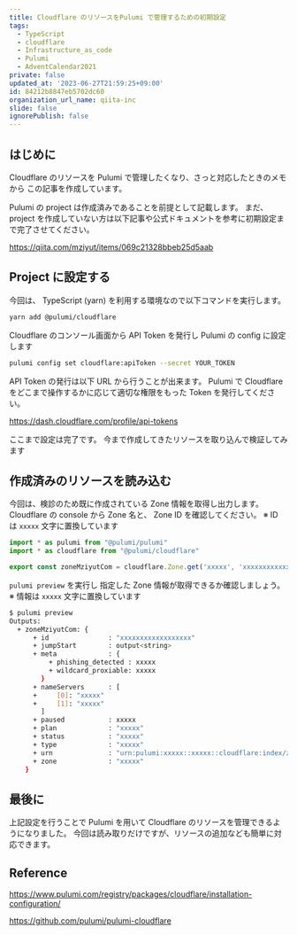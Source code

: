 ```yaml
---
title: Cloudflare のリソースをPulumi で管理するための初期設定
tags:
  - TypeScript
  - cloudflare
  - Infrastructure_as_code
  - Pulumi
  - AdventCalendar2021
private: false
updated_at: '2023-06-27T21:59:25+09:00'
id: 84212b8847eb5702dc60
organization_url_name: qiita-inc
slide: false
ignorePublish: false
---
```


## はじめに

Cloudflare のリソースを Pulumi で管理したくなり、さっと対応したときのメモから この記事を作成しています。

Pulumi の project は作成済みであることを前提として記載します。
まだ、 project を作成していない方は以下記事や公式ドキュメントを参考に初期設定まで完了させてください。

https://qiita.com/mziyut/items/069c21328bbeb25d5aab

## Project に設定する

今回は、 TypeScript (yarn) を利用する環境なので以下コマンドを実行します。

```bash
yarn add @pulumi/cloudflare
```

<!-- textlint-disable aws-service-name -->

Cloudflare のコンソール画面から API Token を発行し Pulumi の config に設定します

<!-- textlint-enable aws-service-name -->

```bash
pulumi config set cloudflare:apiToken --secret YOUR_TOKEN
```

API Token の発行は以下 URL から行うことが出来ます。
Pulumi で Cloudflare をどこまで操作するかに応じて適切な権限をもった Token を発行してください。

https://dash.cloudflare.com/profile/api-tokens

ここまで設定は完了です。
今まで作成してきたリソースを取り込んで検証してみます

## 作成済みのリソースを読み込む

今回は、検診のため既に作成されている Zone 情報を取得し出力します。
Cloudflare の console から Zone 名と、 Zone ID を確認してください。
※ ID は `xxxxx` 文字に置換しています

```typescript:index.ts
import * as pulumi from "@pulumi/pulumi"
import * as cloudflare from "@pulumi/cloudflare"

export const zoneMziyutCom = cloudflare.Zone.get('xxxxx', 'xxxxxxxxxxxxxxxxxx')
```

`pulumi preview` を実行し 指定した Zone 情報が取得できるか確認しましょう。
※ 情報は `xxxxx` 文字に置換しています

```bash
$ pulumi preview
Outputs:
  + zoneMziyutCom: {
      + id               : "xxxxxxxxxxxxxxxxxx"
      + jumpStart        : output<string>
      + meta             : {
          + phishing_detected : xxxxx
          + wildcard_proxiable: xxxxx
        }
      + nameServers      : [
      +     [0]: "xxxxx"
      +     [1]: "xxxxx"
        ]
      + paused           : xxxxx
      + plan             : "xxxxx"
      + status           : "xxxxx"
      + type             : "xxxxx"
      + urn              : "urn:pulumi:xxxxx::xxxxx::cloudflare:index/zone:Zone::xxxxx"
      + zone             : "xxxxx"
    }

```

## 最後に

上記設定を行うことで Pulumi を用いて Cloudflare のリソースを管理できるようになりました。
今回は読み取りだけですが、リソースの追加なども簡単に対応できます。

## Reference

https://www.pulumi.com/registry/packages/cloudflare/installation-configuration/

https://github.com/pulumi/pulumi-cloudflare
